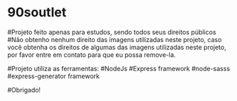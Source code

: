 # 90soutlet

#Projeto feito apenas para estudos, sendo todos seus direitos públicos
#Não obtenho nenhum direito das imagens utilizadas neste projeto, caso você obtenha os direitos de algumas das imagens utilizadas neste projeto, por favor entre em contato para que eu possa remove-la.

#Projeto utiliza as ferramentas:
#NodeJs
#Express framework
#node-sasss
#express-generator framework

#Obrigado!